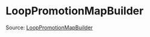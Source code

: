 # LoopPromotionMapBuilder

Source: [LoopPromotionMapBuilder](../../csrc/id_model/loop_promotion.h#L126)
